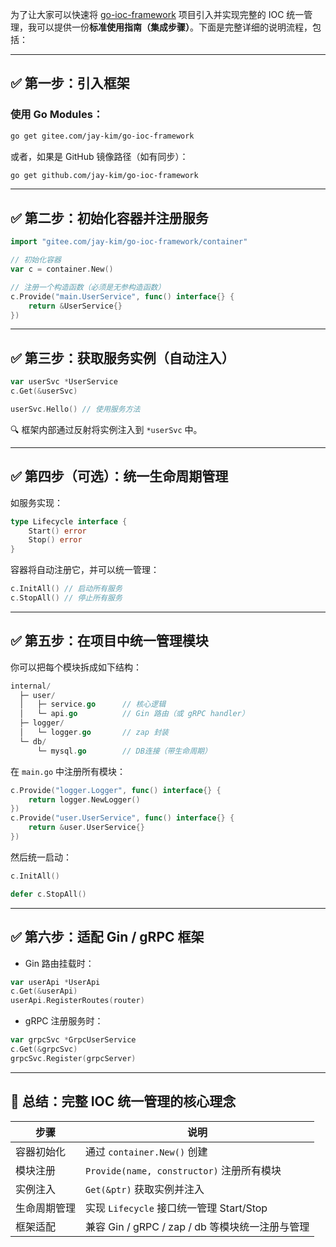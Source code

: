 为了让大家可以快速将 [go-ioc-framework](https://gitee.com/jay-kim/go-ioc-framework) 项目引入并实现完整的 IOC 统一管理，我可以提供一份**标准使用指南（集成步骤）**。下面是完整详细的说明流程，包括：

------

## ✅ 第一步：引入框架

### 使用 Go Modules：

```bash
go get gitee.com/jay-kim/go-ioc-framework
```

或者，如果是 GitHub 镜像路径（如有同步）：

```bash
go get github.com/jay-kim/go-ioc-framework
```

------

## ✅ 第二步：初始化容器并注册服务

```go
import "gitee.com/jay-kim/go-ioc-framework/container"

// 初始化容器
var c = container.New()

// 注册一个构造函数（必须是无参构造函数）
c.Provide("main.UserService", func() interface{} {
    return &UserService{}
})
```

------

## ✅ 第三步：获取服务实例（自动注入）

```go
var userSvc *UserService
c.Get(&userSvc)

userSvc.Hello() // 使用服务方法
```

🔍 框架内部通过反射将实例注入到 `*userSvc` 中。

------

## ✅ 第四步（可选）：统一生命周期管理

如服务实现：

```go
type Lifecycle interface {
	Start() error
	Stop() error
}
```

容器将自动注册它，并可以统一管理：

```go
c.InitAll() // 启动所有服务
c.StopAll() // 停止所有服务
```

------

## ✅ 第五步：在项目中统一管理模块

你可以把每个模块拆成如下结构：

```go
internal/
  ├─ user/
  │   ├─ service.go      // 核心逻辑
  │   └─ api.go          // Gin 路由（或 gRPC handler）
  ├─ logger/
  │   └─ logger.go       // zap 封装
  └─ db/
      └─ mysql.go        // DB连接（带生命周期）
```

在 `main.go` 中注册所有模块：

```go
c.Provide("logger.Logger", func() interface{} {
	return logger.NewLogger()
})
c.Provide("user.UserService", func() interface{} {
	return &user.UserService{}
})
```

然后统一启动：

```go
c.InitAll()

defer c.StopAll()
```

------

## ✅ 第六步：适配 Gin / gRPC 框架

- Gin 路由挂载时：

```go
var userApi *UserApi
c.Get(&userApi)
userApi.RegisterRoutes(router)
```

- gRPC 注册服务时：

```go
var grpcSvc *GrpcUserService
c.Get(&grpcSvc)
grpcSvc.Register(grpcServer)
```

------

## 📌 总结：完整 IOC 统一管理的核心理念

| 步骤         | 说明                                            |
| ------------ | ----------------------------------------------- |
| 容器初始化   | 通过 `container.New()` 创建                     |
| 模块注册     | `Provide(name, constructor)` 注册所有模块       |
| 实例注入     | `Get(&ptr)` 获取实例并注入                      |
| 生命周期管理 | 实现 `Lifecycle` 接口统一管理 Start/Stop        |
| 框架适配     | 兼容 Gin / gRPC / zap / db 等模块统一注册与管理 |